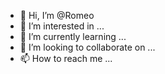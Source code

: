 - 👋 Hi, I’m @Romeo
- 👀 I’m interested in ...
- 🌱 I’m currently learning ...
- 💞️ I’m looking to collaborate on ...
- 📫 How to reach me ...

<!---
Romeo/Romeo is a ✨ special ✨ repository because its `README.md` (this file) appears on your GitHub profile.
You can click the Preview link to take a look at your changes.
--->
